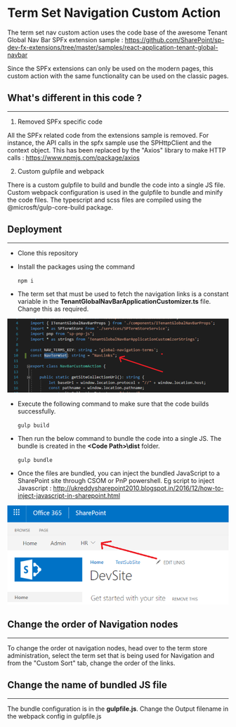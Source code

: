 # Term Set Navigation Custom Action

The term set nav custom action uses the code base of the awesome Tenant Global Nav Bar SPFx extension sample : https://github.com/SharePoint/sp-dev-fx-extensions/tree/master/samples/react-application-tenant-global-navbar 

Since the SPFx extensions can only be used on the modern pages, this custom action with the same functionality can be used on the classic pages.

## What's different in this code ?
_______________________________

1. Removed SPFx specific code

  All the SPFx related code from the extensions sample is removed. For instance, the API calls in the spfx sample use the SPHttpClient    and the context object. This has been replaced by the "Axios" library to make HTTP calls : https://www.npmjs.com/package/axios

2. Custom gulpfile and webpack

  There is a custom gulpfile to build and bundle the code into a single JS file. Custom webpack configuration is used in the gulpfile to bundle and minify the code files. The typescript and scss files are compiled using the @microsft/gulp-core-build package.


## Deployment
_______________________________

- Clone this repository
- Install the packages using the command

  `npm i`
  
- The term set that must be used to fetch the navigation links is a constant variable in the **TenantGlobalNavBarApplicationCustomizer.ts** file. Change this as required.


![Navigation term set](/assets/TermSetName.PNG)


- Execute the following command to make sure that the code builds successfully.

  `gulp build`
  
- Then run the below command to bundle the code into a single JS. The bundle is created in the **\<Code Path>\dist** folder.

  `gulp bundle`
  
- Once the files are bundled, you can inject the bundled JavaScript to a SharePoint site through CSOM or PnP powershell. Eg script to inject Javascript : http://ukreddysharepoint2010.blogspot.in/2016/12/how-to-inject-javascript-in-sharepoint.html
  
  
  
![Navigation](/assets/Naviation.PNG)

## Change the order of Navigation nodes
_______________________________

To change the order ot navigation nodes, head over to the term store administration, select the term set that is being used for Navigation and from the "Custom Sort" tab, change the order of the links.
 
 ## Change the name of bundled JS file
_______________________________

The bundle configuration is in the **gulpfile.js**. Change the Output filename in the webpack config in gulpfile.js
